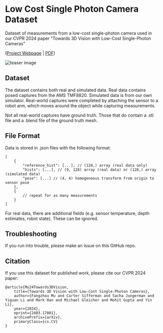 # Low Cost Single Photon Camera Dataset

Dataset of measurements from a low-cost single-photon camera used in our CVPR 2024 paper "Towards 3D Vision with Low-Cost Single-Photon Cameras"

([Project Webpage](https://cpsiff.github.io/towards_3d_vision/) | [PDF](https://arxiv.org/pdf/2403.17801.pdf))

![teaser image](https://cpsiff.github.io/towards_3d_vision/img/teaser.png)

## Dataset
The dataset contains both real and simulated data. Real data contains posed captures from the AMS TMF8820. Simulated data is from our own simulator. Real-world captures were completed by attaching the sensor to a robot arm, which moves around the object while capturing measurements.

Not all real-world captures have ground truth. Those that do contain a .stl file and a .blend file of the ground truth mesh.

## File Format
Data is stored in .json files with the following format:
```
[
    {
        "reference_hist": [...], // (128,) array (real data only)
        "hists": [...], // (9, 128) array (real data) or (128,) array (simulated data)
        "pose": [...] // (4, 4) homogeneous transform from origin to sensor pose
    },
    {
        // repeat for as many measurements
    }
]
```
For real data, there are additional fields (e.g. sensor temperature, depth estimates, robot state). These can be ignored.

## Troubleshooting
If you run into trouble, please make an issue on this GitHub repo.

## Citation
If you use this dataset for published work, please cite our CVPR 2024 paper:
```
@article{Mu24Towards3DVision,
    title={Towards 3D Vision with Low-Cost Single-Photon Cameras}, 
    author={Fangzhou Mu and Carter Sifferman and Sacha Jungerman and Yiquan Li and Mark Han and Michael Gleicher and Mohit Gupta and Yin Li},
    year={2024},
    eprint={2403.17801},
    archivePrefix={arXiv},
    primaryClass={cs.CV}
}
```